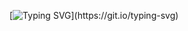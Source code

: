 [![Typing SVG](https://readme-typing-svg.demolab.com?font=Fira+Code&duration=8640&pause=1000&width=900&height=60&separator=%3C&lines=throw+new+RiemannError(%E2%80%9CNon-trivial+zero+not+found+on+the+critical+line%E2%80%9D);)](https://git.io/typing-svg)
